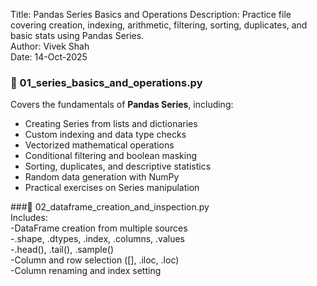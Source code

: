 
Title: Pandas Series Basics and Operations
Description: Practice file covering creation, indexing, arithmetic, filtering,
             sorting, duplicates, and basic stats using Pandas Series.
             <br>
Author: Vivek Shah
<br>
Date: 14-Oct-2025




### 🧩 01_series_basics_and_operations.py
Covers the fundamentals of **Pandas Series**, including:
- Creating Series from lists and dictionaries  
- Custom indexing and data type checks  
- Vectorized mathematical operations  
- Conditional filtering and boolean masking  
- Sorting, duplicates, and descriptive statistics  
- Random data generation with NumPy  
- Practical exercises on Series manipulation



###🧩 02_dataframe_creation_and_inspection.py<br>
Includes:<br>
-DataFrame creation from multiple sources<br>
-.shape, .dtypes, .index, .columns, .values<br>
-.head(), .tail(), .sample()<br>
-Column and row selection ([], .iloc, .loc)<br>
-Column renaming and index setting<br>
